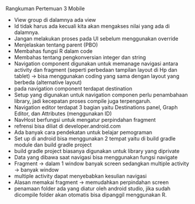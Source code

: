 Rangkuman Pertemuan 3 Mobile
- View group di dalamnya ada view
- Id tidak harus ada kecuali kita akan mengakses nilai yang ada di dalamnya.
- Jangan melakukan proses pada UI sebelum menggunakan override
- Menjelaskan tentang parent (PBO)
- Membahas fungsi R dalam code
- Membahas tentang pengkonversian integer dan string
- Navigation component digunakan untuk memanage navigasi antara activity dan fragment (seperti perbedaan tampilan layout di Hp dan tablet) -> bisa menggunakan coding yang sama dengan layout yang berbeda (alternative layout)
- pada navigation component terdapat destination
- Setup yang digunakan untuk navigation componen perlu penambahaan library, jadi kecepatan proses compile juga terpengaruh.
- Navigation editor terdapat 3 bagian yaitu Destinations panel, Graph Editor, dan Attributes (menggunakan ID)
- NavHost berfungsi untuk mengatur perpindahan fragment
- refrensi bisa diliat di developer.android.com
- Ada banyak cara pendekatan untuk belajar pemograman
- Set up di android bisa menggunakan 2 tempat yaitu di build gradle module dan build gradle project
- build gradle project biasanya digunakan untuk library yang diprivate
- Data yang dibawa saat navigasi bisa menggunakan fungsi navigate
- Fragment -> dalam 1 window banyak screen sedangkan multiple activity -> banyak window
- multiple activity dapat menyebabkan kesulian navigasi
- Alasan memakai fragment -> memudahkan perpindahan screen
- penamaan folder ada yang diatur oleh android studio, jika sudah dicompile folder akan otomatis bisa dipanggil menggunakan R.
